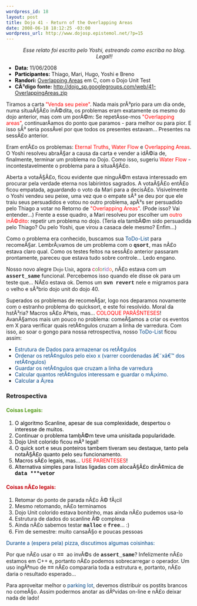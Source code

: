 ```yaml
--- 
wordpress_id: 18
layout: post
title: Dojo 41 - Return of the Overlapping Areas
date: 2008-06-18 18:12:25 -03:00
wordpress_url: http://www.dojosp.epistemol.net/?p=15
---
```

<p style="padding-left: 30px; text-align: center;"><em>Esse relato foi escrito pelo Yoshi, estreando como escriba no blog. Legal!!</em></p>

<ul>
	<li><span style="color: #000000;"><strong>Data:</strong></span> 11/06/2008</li>
	<li><span style="color: #000000;"><strong>Participantes:</strong></span> Thiago, Mari, Hugo, Yoshi e Breno</li>
	<li><strong><span style="color: #000000;">Randori:</span></strong> <a href="http://icpcres.ecs.baylor.edu/onlinejudge/index.php?option=com_onlinejudge&amp;Itemid=8&amp;category=11&amp;page=show_problem&amp;problem=875">Overlapping Areas</a> em C, com o Dojo Unit Test</li>
	<li><strong>CÃ³digo fonte:</strong> <a href="http://dojo_sp.googlegroups.com/web/41-OverlappingAreas.zip">http://dojo_sp.googlegroups.com/web/41-OverlappingAreas.zip</a></li>
</ul>
Tiramos a carta <span style="color: #ff0000;">"Venda seu peixe"</span>. Nada mais prÃ³prio para um dia onde, numa situaÃ§Ã£o inÃ©dita, os problemas eram exatamente os mesmo do dojo anterior, mas com um porÃ©m: Se repetÃ­sse-mos <span style="color: #ff0000;">"Overlapping areas"</span>, continuarÃ­amos do ponto que paramos - para melhor ou para pior. E isso sÃ³ seria possÃ­vel por que todos os presentes estavam... Presentes na sessÃ£o anterior.

Eram entÃ£o os problemas: <span style="color: #ff0000;">Eternal Truths</span>, <span style="color: #ff0000;">Water Flow</span> e <span style="color: #ff0000;">Overlapping Areas</span>.
O Yoshi resolveu abraÃ§ar a causa da carta e vender a idÃ©ia de, finalmente, terminar um problema no Dojo. Como isso, sugeriu <span style="color: #ff0000;">Water Flow</span> - incontestavelmente o problema para a situaÃ§Ã£o.

Aberta a votaÃ§Ã£o, ficou evidente que ninguÃ©m estava interessado em procurar pela verdade eterna nos labirintos sagrados. A votaÃ§Ã£o entÃ£o ficou empatada, aguardando o voto da Mari para a decisÃ£o. Visivelmente o Yoshi vendeu seu peixe, uma vez que o empate sÃ³ se deu por que ele traiu seus persuadidos e votou no outro problema, apÃ³s ser persuadido pelo Thiago a votar no Retorno de <span style="color: #ff0000;">"Overlapping Areas"</span>. (Pode isso? Vai entender...) Frente a esse quadro, a Mari resolveu por escolher um <span style="color: #ff0000;">outro inÃ©dito</span>: repetir um problema no dojo. (Teria ela tambÃ©m sido persuadida pelo Thiago? Ou pelo Yoshi, que virou a casaca dele mesmo? Enfim...)

Como o problema era conhecido, buscamos sua <span style="color: #004586;">ToDo-List</span> para recomeÃ§ar. LembrÃ¡vamos de um problema com o <span style="font-family: Courier New,monospace;"><strong>qsort</strong></span>, mas nÃ£o estava claro qual. Como os testes feitos na sessÃ£o anterior passaram prontamente, pareceu que estava tudo sobre controle... Ledo engano.

Nosso novo alegre <span style="font-family: Times New Roman,serif;"><span>Dojo Unit</span></span>, agora <span style="color: #b80047;">c</span><span style="color: #579d1c;">o</span><span style="color: #660066;">l</span><span style="color: #cc6633;">o</span><span style="color: #008080;">r</span><span style="color: #6b4794;">i</span><span style="color: #9966cc;">d</span><span style="color: #ff6633;">o</span>, nÃ£o estava com um <span style="font-family: Courier New,monospace;"><strong>assert_same</strong></span> funcional. Percebemos isso quando ele disse ok para um teste que... NÃ£o estava ok. Demos um <span style="font-family: Courier New,monospace;"><strong>svn revert</strong></span> nele e migramos para o velho e sÃ³brio dojo unit do dojo 40.

Superados os problemas de recomeÃ§ar, logo nos deparamos novamente com o estranho problema do quicksort, e este foi resolvido. Moral da hstÃ³ria? Macros sÃ£o Ãºteis, mas... <span style="color: #ff0000;">COLOQUE PARÃŠNTESES</span>! AvanÃ§amos mais um pouco no problema: comeÃ§amos a criar os eventos em X para verificar quais retÃ¢ngulos cruzam a linha de varredura. Com isso, ao soar o gongo para nossa retrospectiva, nosso <span style="color: #004586;">ToDo-List</span> ficou assim:
<ul>
	<li><span style="color: #004586;">Estrutura de Dados para armazenar os 	retÃ¢gulos</span></li>
	<li><span style="color: #004586;">Ordenar os retÃ¢ngulos pelo eixo x 	(varrer coordenadas â€˜xâ€™ dos retÃ¢ngulos)</span></li>
	<li><span style="color: #004586;">Guardar os retÃ¢ngulos que cruzam 	a linha de varredura</span></li>
	<li><span style="color: #004586;">Calcular quantos retÃ¢ngulos 	interessam e guardar o mÃ¡ximo.</span></li>
	<li><span style="color: #004586;">Calcular a Ã¡rea</span></li>
</ul>
<h3>Retrospectiva</h3>
<h4><span style="color: #579d1c;">Coisas Legais:</span></h4>
<ol>
	<li><span style="color: #000000;">O algoritmo Scanline, apesar de sua complexidade, despertou o interesse de muitos.</span></li>
	<li><span style="color: #000000;">Continuar o problema tambÃ©m teve uma unisitada popularidade.</span></li>
	<li><span style="color: #000000;">Dojo Unit colorido ficou mÃ³ legal!</span></li>
	<li><span style="color: #000000;">O quick sort e seus ponteiros tambem tiveram seu destaque, tanto pela notaÃ§Ã£o quanto pelo 	seu funcionamento.</span></li>
	<li><span style="color: #000000;">Macros sÃ£o legais, mas... <span style="color: #ff0000;">USE 	PARENTESES</span>!</span></li>
	<li><span style="color: #000000;">Alternativa simples para listas ligadas com alocaÃ§Ã£o dinÃ¢mica de <span style="font-family: Courier New,monospace;"><strong>data 	***vetor</strong></span></span></li>
</ol>
<h4><span style="color: #c5000b;">Coisas nÃ£o legais:</span></h4>
<ol>
	<li>Retomar do ponto de parada nÃ£o Ã© fÃ¡cil</li>
	<li>Mesmo retomando, nÃ£o terminamos</li>
	<li>Dojo Unit colorido estava bonitinho, mas ainda nÃ£o 	pudemos usa-lo</li>
	<li>Estrutura de dados do scanline Ã© complexa</li>
	<li>Ainda nÃ£o sabemos testar <span style="font-family: Courier New,monospace;"><strong>malloc</strong></span> e <span style="font-family: Courier New,monospace;"><strong>free</strong></span>... :)</li>
	<li>Fim de semestre: muito cansaÃ§o e poucas pessoas</li>
</ol>
<span style="color: #004586;">Durante a (espera pela) pizza, discutimos algumas coisinhas:</span>

Por que nÃ£o usar o <span style="font-family: Courier New,monospace;"><strong>== </strong></span>ao invÃ©s de <span style="font-family: Courier New,monospace;"><strong>assert_same</strong></span>? Infelizmente nÃ£o estamos em C++ e, portanto nÃ£o podemos sobrecarregar o operador. Um uso ingÃªnuo de <span style="font-family: Courier New,monospace;"><strong>==</strong></span> nÃ£o compararia toda a estrutura e, portanto, nÃ£o daria o resultado esperado...

Para aproveitar melhor o <span style="color: #004586;">parking lot</span>, devemos distribuir os postits brancos no comeÃ§o. Assim podermos anotar as dÃºvidas on-line e nÃ£o deixar nada de lado!
